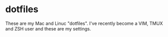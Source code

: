 dotfiles
========

These are my Mac and Linuc "dotfiles". I've recently become a VIM, TMUX and ZSH user and these are my settings.
